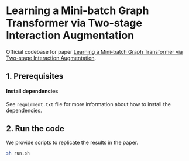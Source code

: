 # Learning a Mini-batch Graph Transformer via Two-stage Interaction Augmentation

 Official codebase for paper [Learning a Mini-batch Graph Transformer via Two-stage Interaction Augmentation](). 


## 1. Prerequisites

#### Install dependencies

See `requirment.txt` file for more information about how to install the dependencies.


## 2. Run the code
We provide scripts to replicate the results in the paper.


```bash
sh run.sh
```
